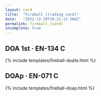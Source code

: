 ```yaml
---
layout: card
title:  "Fireball (trading card)"
date:   "2022-12-29T10:21:13.506Z"
permalink: fireball_(card)
incomplete: true
---
```


## DOA 1st &middot; EN-134 C

{% include templates/fireball-doa1e.html %}


## DOAp &middot; EN-071 C

{% include templates/fireball-doap.html %}
